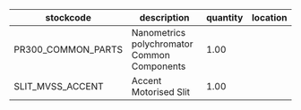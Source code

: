 |stockcode|description|quantity|location|
|---------|-----------|--------|--------|
|PR300_COMMON_PARTS|Nanometrics polychromator Common Components|1.00||
|SLIT_MVSS_ACCENT|Accent Motorised Slit|1.00||
